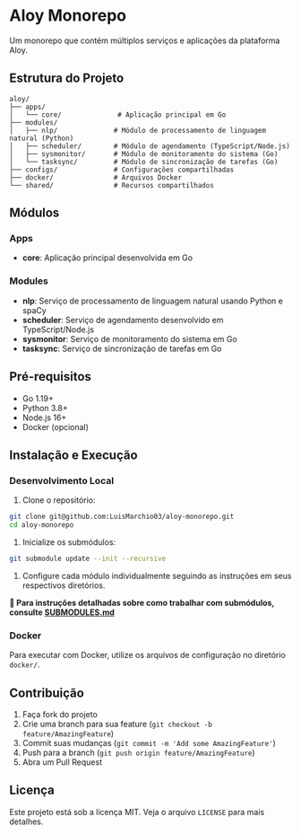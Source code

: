 # Aloy Monorepo

Um monorepo que contém múltiplos serviços e aplicações da plataforma Aloy.

## Estrutura do Projeto

```
aloy/
├── apps/
│   └── core/              # Aplicação principal em Go
├── modules/
│   ├── nlp/              # Módulo de processamento de linguagem natural (Python)
│   ├── scheduler/        # Módulo de agendamento (TypeScript/Node.js)
│   ├── sysmonitor/       # Módulo de monitoramento do sistema (Go)
│   └── tasksync/         # Módulo de sincronização de tarefas (Go)
├── configs/              # Configurações compartilhadas
├── docker/               # Arquivos Docker
└── shared/               # Recursos compartilhados
```

## Módulos

### Apps

- **core**: Aplicação principal desenvolvida em Go

### Modules

- **nlp**: Serviço de processamento de linguagem natural usando Python e spaCy
- **scheduler**: Serviço de agendamento desenvolvido em TypeScript/Node.js
- **sysmonitor**: Serviço de monitoramento do sistema em Go
- **tasksync**: Serviço de sincronização de tarefas em Go

## Pré-requisitos

- Go 1.19+
- Python 3.8+
- Node.js 16+
- Docker (opcional)

## Instalação e Execução

### Desenvolvimento Local

1. Clone o repositório:

```bash
git clone git@github.com:LuisMarchio03/aloy-monorepo.git
cd aloy-monorepo
```

1. Inicialize os submódulos:

```bash
git submodule update --init --recursive
```

1. Configure cada módulo individualmente seguindo as instruções em seus respectivos diretórios.

**📖 Para instruções detalhadas sobre como trabalhar com submódulos, consulte [SUBMODULES.md](./SUBMODULES.md)**

### Docker

Para executar com Docker, utilize os arquivos de configuração no diretório `docker/`.

## Contribuição

1. Faça fork do projeto
2. Crie uma branch para sua feature (`git checkout -b feature/AmazingFeature`)
3. Commit suas mudanças (`git commit -m 'Add some AmazingFeature'`)
4. Push para a branch (`git push origin feature/AmazingFeature`)
5. Abra um Pull Request

## Licença

Este projeto está sob a licença MIT. Veja o arquivo `LICENSE` para mais detalhes.
